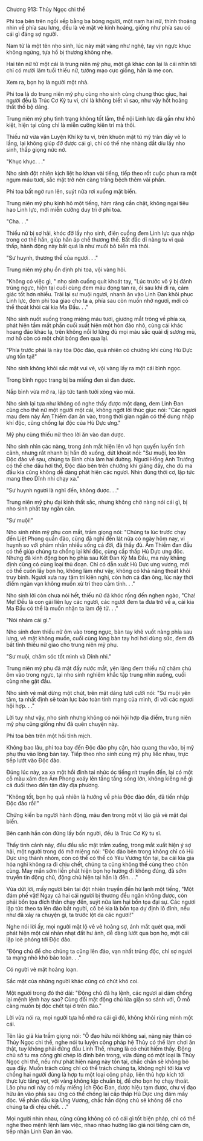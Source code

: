 




Chương 913: Thủy Ngọc chi thể


Phi toa bên trên ngồi xếp bằng ba bóng người, một nam hai nữ, thỉnh thoảng nhìn về phía sau lưng, đều là vẻ mặt vẻ kinh hoảng, giống như phía sau có cái gì đáng sợ người.

Nam tử là một tên nho sinh, lúc này mặt vàng như nghệ, tay vịn ngực khục không ngừng, tựa hồ bị thương không nhẹ.

Hai tên nữ tử một cái là trung niên mỹ phụ, một gã khác còn lại là cái nhìn tới chỉ có mười lăm tuổi thiếu nữ, tướng mạo cực giống, hẳn là mẹ con.

Xem ra, bọn họ là người một nhà.

Phi toa là do trung niên mỹ phụ cùng nho sinh cùng chung thúc giục, hai người đều là Trúc Cơ Kỳ tu vi, chỉ là không biết vì sao, như vậy hốt hoảng thất thố bộ dáng.

Trung niên mỹ phụ tình trạng không tốt lắm, thể nội Linh lực đã gần như khô kiệt, hiện tại cũng chỉ là miễn cưỡng kiên trì mà thôi.

Thiếu nữ vừa vặn Luyện Khí kỳ tu vi, trên khuôn mặt tú mỹ tràn đầy vẻ lo lắng, lại không giúp đỡ được cái gì, chỉ có thể nhẹ nhàng dắt díu lấy nho sinh, thấp giọng nức nở.

"Khục khục. . ."

Nho sinh đột nhiên kịch liệt ho khan vài tiếng, tiếp theo rốt cuộc phun ra một ngụm máu tươi, sắc mặt trở nên càng trắng bệch thêm vài phần.

Phi toa bất ngờ run lên, suýt nữa rơi xuống mặt biển.

Trung niên mỹ phụ kinh hô một tiếng, hàm răng cắn chặt, không ngại tiêu hao Linh lực, mới miễn cưỡng duy trì ở phi toa.

"Cha. . ."

Thiếu nữ bị sợ hãi, khóc đỡ lấy nho sinh, điên cuồng đem Linh lực qua nhập trong cơ thể hắn, giúp hắn áp chế thương thế. Bất đắc dĩ nàng tu vi quá thấp, hành động này bất quá là như muối bỏ biển mà thôi.

"Sư huynh, thương thế của ngươi. . ."

Trung niên mỹ phụ ổn định phi toa, vội vàng hỏi.

"Không có việc gì, " nho sinh cuống quít khoát tay, "Lúc trước vô ý bị đánh trúng ngực, hiện tại cuối cùng đem máu đọng tan ra, ói sau khi đi ra, cảm giác tốt hơn nhiều. Trái lại sư muội ngươi, nhanh ăn vào Linh Đan khôi phục Linh lực, đem phi toa giao cho ta a, phía sau còn muốn nhờ ngươi, mới có thể thoát khỏi cái kia Ma Đầu. . ."

Nho sinh nuốt xuống trong miệng máu tươi, giương mắt trông về phía xa, phát hiện tầm mắt phần cuối xuất hiện một hòn đảo nhỏ, cùng cái khác hoang đảo khác lạ, trên không nổi lơ lửng đủ mọi màu sắc quái dị sương mù, mơ hồ còn có một chút bóng đen qua lại.

"Phía trước phải là này tòa Độc đảo, quả nhiên có chướng khí cùng Hủ Dực ưng tồn tại!"

Nho sinh không khỏi sắc mặt vui vẻ, vội vàng lấy ra một cái bình ngọc.

Trong bình ngọc trang bị ba miếng đen sì đan dược.

Nắp bình vừa mở ra, lập tức tanh tưởi xông vào mũi.

Nho sinh lại tựa như không có nghe thấy được một dạng, đem Linh Đan cũng cho thê nữ một người một cái, không ngớt lời thúc giục nói: "Các ngươi mau đem này Âm Thiềm đan ăn vào, trong thời gian ngắn có thể dung nhập khí độc, cũng chống lại độc của Hủ Dực ưng."

Mỹ phụ cùng thiếu nữ theo lời ăn vào đan dược.

Nho sinh nhìn các nàng, trong ánh mắt hiện lên vô hạn quyến luyến tình cảnh, nhưng rất nhanh bị hắn đè xuống, dứt khoát nói: "Sư muội, leo lên Độc đảo về sau, chúng ta Binh chia làm hai đường. Ngươi Hồng Anh Trướng có thể che dấu hơi thở, Độc đảo bên trên chướng khí giăng đầy, cho dù ma đầu kia cũng không dễ dàng phát hiện các ngươi. Nhìn đúng thời cơ, lập tức mang theo Dĩnh nhi chạy xa."

"Sư huynh ngươi là nghĩ đến, không được. . ."

Trung niên mỹ phụ đại kinh thất sắc, nhưng không chờ nàng nói cái gì, bị nho sinh phất tay ngăn cản.

"Sư muội!"

Nho sinh nhìn mỹ phụ con mắt, trầm giọng nói: "Chúng ta lúc trước chạy đến Liệt Phong quần đảo, cũng đã nghĩ đến lát nữa có ngày hôm nay, vi huynh so với phàm nhân nhiều sống cả đời, đã thấy đủ. Âm Thiềm đan đầu có thể giúp chúng ta chống lại khí độc, cùng cấp thấp Hủ Dực ưng độc. Nhưng đã kinh động bọn họ phía sau Kết Đan Kỳ Ma Đầu, ma này khẳng định cũng có cùng loại thủ đoạn. Chỉ có dẫn xuất Hủ Dực ưng vương, mới có thể cuốn lấy bọn họ, không làm như vậy, không có khả năng thoát khỏi truy binh. Ngươi xưa nay tâm trí kiên nghị, còn hơn cả đàn ông, lúc này thời điểm ngàn vạn không muốn xử trí theo cảm tính. . ."

Nho sinh lời còn chưa nói hết, thiếu nữ đã khóc rống đến nghẹn ngào, "Cha! Mẹ! Đều là con gái liên lụy các ngươi, các ngươi đem ta đưa trở về a, cái kia Ma Đầu có thể là muốn nhận ta làm đệ tử. . ."

"Nói nhảm cái gì."

Nho sinh đem thiếu nữ ôm vào trong ngực, bàn tay khẽ vuốt nàng phía sau lưng, vẻ mặt không muốn, cuối cùng lòng bàn tay hơi hơi dùng sức, đem đã bất tỉnh thiếu nữ giao cho trung niên mỹ phụ.

"Sư muội, chăm sóc tốt mình và Dĩnh nhi."

Trung niên mỹ phụ đã mặt đầy nước mắt, yên lặng đem thiếu nữ chăm chú ôm vào trong ngực, tại nho sinh nghiêm khắc tập trung nhìn xuống, cuối cùng nhẹ gật đầu.

Nho sinh vẻ mặt dừng một chút, trên mặt dáng tươi cười nói: "Sư muội yên tâm, ta nhất định sẽ toàn lực bảo toàn tính mạng của mình, đi với các ngươi hội hợp. . ."

Lời tuy như vậy, nho sinh nhưng không có nói hội hợp địa điểm, trung niên mỹ phụ cũng giống như đã quên chuyện này.

Phi toa bên trên một hồi tĩnh mịch.

Không bao lâu, phi toa bay đến Độc đảo phụ cận, hào quang thu vào, bị mỹ phụ thu vào lòng bàn tay. Tiếp theo nho sinh cùng mỹ phụ liếc nhau, trực tiếp lướt vào Độc đảo.

Đúng lúc này, xa xa một hồi đinh tai nhức óc tiếng rít truyền đến, lại có một cỗ màu xám đen Âm Phong xoáy lên tầng tầng sóng lớn, không kiêng nể gì cả đuổi theo đến tận đây địa phương.

"Không tốt, bọn họ quả nhiên là hướng về phía Độc đảo đến, đã tiến nhập Độc đảo rồi!"

Chứng kiến ba người hành động, màu đen trong một vị lão giả vẻ mặt đại biến.

Bên cạnh hắn còn đứng lấy bốn người, đều là Trúc Cơ Kỳ tu sĩ.

Thấy tình cảnh này, đều đều sắc mặt trầm xuống, trong mắt xuất hiện ý sợ hãi, một người trong đó mở miệng nói: "Độc đảo bên trong không chỉ có Hủ Dực ưng thành nhóm, còn có thể có thể có Yêu Vương tồn tại, ba cái kia gia hỏa nghĩ không ra đi chịu chết, chúng ta cũng không thể cùng theo chôn cùng. May mắn sớm liền phát hiện bọn họ hướng đi không đúng, đã sớm truyền tin động chủ, động chủ hiện tại hẳn là đến. . ."

Vừa dứt lời, mấy người bên tai đột nhiên truyền đến hừ lạnh một tiếng, "Một đám phế vật! Ngay cả hai cái người bị thương đều ngăn không được, còn phải bổn tọa đích thân chạy đến, suýt nữa làm hại bổn tọa đại sự. Các ngươi lập tức theo ta lên đảo bắt người, cô bé kia là bổn tọa dự định lô đỉnh, nếu như đã xảy ra chuyện gì, ta trước lột da các ngươi!"

Nghe nói lời ấy, mọi người mặt lộ vẻ vẻ hoảng sợ, ánh mắt quét qua, mới phát hiện một cái nhàn nhạt đất hư ảnh, dễ dàng lướt qua bọn họ, một cái lập loè phóng tới Độc đảo.

"Động chủ để cho chúng ta cũng lên đảo, vạn nhất trúng độc, chỉ sợ ngươi ta mạng nhỏ khó bảo toàn. . ."

Có người vẻ mặt hoảng loạn.

Sắc mặt của những người khác cũng có chút khó coi.

Một người trong đó thở dài: "Động chủ đã hạ lệnh, các ngươi ai dám chống lại mệnh lệnh hay sao? Cùng đối mặt động chủ lửa giận so sánh với, Ô mỗ càng muốn bị độc chết tại ở trên đảo."

Lời vừa nói ra, mọi người tựa hồ nhớ ra cái gì đó, không khỏi rùng mình một cái.

Tên lão giả kia trầm giọng nói: "Ô đạo hữu nói không sai, nàng này thân có Thủy Ngọc chi thể, nghe nói tu luyện công pháp hệ Thủy có thể làm chơi ăn thật, tuy không phải đứng đầu Linh Thể, nhưng là có chút hiếm thấy. Động chủ sở tu ma công ghi chép lô đỉnh bên trong, vừa đúng có một loại là Thủy Ngọc chi thể, nếu như phát hiện nàng này tồn tại, chắc chắn sẽ không bỏ qua đấy. Muốn trách cũng chỉ có thể trách chúng ta, không nghĩ tới kia vợ chồng hai người đúng là hợp tu một loại công pháp, liên thủ hợp kích tới thực lực tăng vọt, vội vàng không kịp chuẩn bị, để cho bọn họ chạy thoát. Lão phu nơi này có mấy miếng Ích Độc Đan, dược hiệu tạm được, chư vị đạo hữu ăn vào phía sau ứng có thể chống lại cấp thấp Hủ Dực ưng đám mây độc. Về phần đầu kia Ưng Vương, chắc hẳn động chủ sẽ không để cho chúng ta đi chịu chết. . ."

Mọi người nhìn nhau, cũng cũng không có có cái gì tốt biện pháp, chỉ có thể nghe theo mệnh lệnh làm việc, nhao nhao hướng lão giả nói tiếng cám ơn, tiếp nhận Linh Đan ăn vào.




